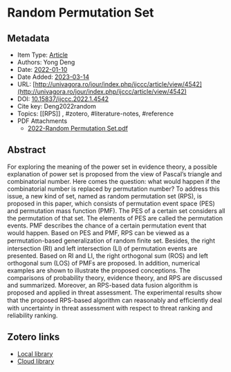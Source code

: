# Random Permutation Set

## Metadata

* Item Type: [Article](article)
* Authors: Yong Deng
* Date: [2022-01-10](2022-01-10)
* Date Added: [2023-03-14](2023-03-14)
* URL: [http://univagora.ro/jour/index.php/ijccc/article/view/4542](http://univagora.ro/jour/index.php/ijccc/article/view/4542)
* DOI: [10.15837/ijccc.2022.1.4542](https://doi.org/10.15837/ijccc.2022.1.4542)
* Cite key: Deng2022random
* Topics: [[RPS]]
, #zotero, #literature-notes, #reference
* PDF Attachments
	- [2022-Random Permutation Set.pdf](zotero://open-pdf/library/items/HUQTXNTN)

## Abstract

For exploring the meaning of the power set in evidence theory, a possible explanation of power set is proposed from the view of Pascal’s triangle and combinatorial number. Here comes the question: what would happen if the combinatorial number is replaced by permutation number? To address this issue, a new kind of set, named as random permutation set (RPS), is proposed in this paper, which consists of permutation event space (PES) and permutation mass function (PMF). The PES of a certain set considers all the permutation of that set. The elements of PES are called the permutation events. PMF describes the chance of a certain permutation event that would happen. Based on PES and PMF, RPS can be viewed as a permutation-based generalization of random ﬁnite set. Besides, the right intersection (RI) and left intersection (LI) of permutation events are presented. Based on RI and LI, the right orthogonal sum (ROS) and left orthogonal sum (LOS) of PMFs are proposed. In addition, numerical examples are shown to illustrate the proposed conceptions. The comparisons of probability theory, evidence theory, and RPS are discussed and summarized. Moreover, an RPS-based data fusion algorithm is proposed and applied in threat assessment. The experimental results show that the proposed RPS-based algorithm can reasonably and efﬁciently deal with uncertainty in threat assessment with respect to threat ranking and reliability ranking.


##  Zotero links
* [Local library](zotero://select/items/1_QZNRYIUL)
* [Cloud library](http://zotero.org/users/10099416/items/QZNRYIUL)

